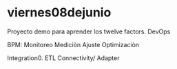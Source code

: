 # viernes08dejunio
Proyecto demo para aprender los twelve factors.
DevOps

BPM:
Monitoreo
Mediciòn
Ajuste
Optimizaciòn

Integration0.
ETL
Connectivity/ Adapter
